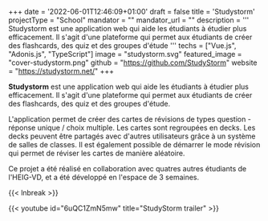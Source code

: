 +++
date = '2022-06-01T12:46:09+01:00'
draft = false
title = 'Studystorm'
projectType = "School"
mandator = ""
mandator_url = ""
description = '''
Studystorm est une application web qui aide les étudiants à étudier plus efficacement. Il s'agit d'une plateforme qui permet aux étudiants de créer des flashcards, des quiz et des groupes d'étude
'''
techs = ["Vue.js", "Adonis.js", "TypeScript"]
image = "studystorm.svg"
featured_image = "cover-studystorm.png"
github = "https://github.com/StudyStorm"
website = "https://studystorm.net/"
+++

**Studystorm** est une application web qui aide les étudiants à étudier plus efficacement. Il s'agit d'une plateforme qui permet aux étudiants de créer des flashcards, des quiz et des groupes d'étude.

L'application permet de créer des cartes de révisions de types question - réponse unique / choix multiple. Les cartes sont regroupées en decks. Les decks peuvent être partagés avec d'autres utilisateurs grâce à un système de salles de classes. Il est également possible de démarrer le mode révision qui permet de réviser les cartes de manière aléatoire.

Ce projet a été réalisé en collaboration avec quatres autres étudiants de l'HEIG-VD, et a été développé en l'espace de 3 semaines.

{{< lnbreak >}}

{{< youtube id="6uQC1ZmN5mw" title="StudyStorm trailer" >}}
